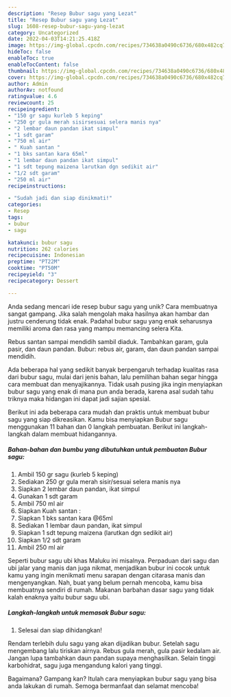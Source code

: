 ```yaml
---
description: "Resep Bubur sagu yang Lezat"
title: "Resep Bubur sagu yang Lezat"
slug: 1608-resep-bubur-sagu-yang-lezat
category: Uncategorized
date: 2022-04-03T14:21:25.418Z
image: https://img-global.cpcdn.com/recipes/734638a0490c6736/680x482cq70/bubur-sagu-foto-resep-utama.jpg
hideToc: false
enableToc: true
enableTocContent: false
thumbnail: https://img-global.cpcdn.com/recipes/734638a0490c6736/680x482cq70/bubur-sagu-foto-resep-utama.jpg
cover: https://img-global.cpcdn.com/recipes/734638a0490c6736/680x482cq70/bubur-sagu-foto-resep-utama.jpg
author: Admin
authorAv: notfound
ratingvalue: 4.6
reviewcount: 25
recipeingredient:
- "150 gr sagu kurleb 5 keping"
- "250 gr gula merah sisirsesuai selera manis nya"
- "2 lembar daun pandan ikat simpul"
- "1 sdt garam"
- "750 ml air"
- " Kuah santan "
- "1 bks santan kara 65ml"
- "1 lembar daun pandan ikat simpul"
- "1 sdt tepung maizena larutkan dgn sedikit air"
- "1/2 sdt garam"
- "250 ml air"
recipeinstructions:

- "Sudah jadi dan siap dinikmati!"
categories:
- Resep
tags:
- bubur
- sagu

katakunci: bubur sagu 
nutrition: 262 calories
recipecuisine: Indonesian
preptime: "PT22M"
cooktime: "PT50M"
recipeyield: "3"
recipecategory: Dessert

---
```





Anda sedang mencari ide resep bubur sagu yang unik? Cara membuatnya sangat gampang. Jika salah mengolah maka hasilnya akan hambar dan justru cenderung tidak enak. Padahal bubur sagu yang enak seharusnya memiliki aroma dan rasa yang mampu memancing selera Kita.





Rebus santan sampai mendidih sambil diaduk. Tambahkan garam, gula pasir, dan daun pandan. Bubur: rebus air, garam, dan daun pandan sampai mendidih.

Ada beberapa hal yang sedikit banyak berpengaruh terhadap kualitas rasa dari bubur sagu, mulai dari jenis bahan, lalu pemilihan bahan segar hingga cara membuat dan menyajikannya. Tidak usah pusing jika ingin menyiapkan bubur sagu yang enak di mana pun anda berada, karena asal sudah tahu triknya maka hidangan ini dapat jadi sajian spesial.






Berikut ini ada beberapa cara mudah dan praktis untuk membuat bubur sagu yang siap dikreasikan. Kamu bisa menyiapkan Bubur sagu menggunakan 11 bahan dan 0 langkah pembuatan. Berikut ini langkah-langkah dalam membuat hidangannya.

<!--inarticleads1-->

##### Bahan-bahan dan bumbu yang dibutuhkan untuk pembuatan Bubur sagu:

1. Ambil 150 gr sagu (kurleb 5 keping)
1. Sediakan 250 gr gula merah sisir/sesuai selera manis nya
1. Siapkan 2 lembar daun pandan, ikat simpul
1. Gunakan 1 sdt garam
1. Ambil 750 ml air
1. Siapkan  Kuah santan :
1. Siapkan 1 bks santan kara @65ml
1. Sediakan 1 lembar daun pandan, ikat simpul
1. Siapkan 1 sdt tepung maizena (larutkan dgn sedikit air)
1. Siapkan 1/2 sdt garam
1. Ambil 250 ml air


Seperti bubur sagu ubi khas Maluku ini misalnya. Perpaduan dari sagu dan ubi jalar yang manis dan juga nikmat, menjadikan bubur ini cocok untuk kamu yang ingin menikmati menu sarapan dengan citarasa manis dan mengenyangkan. Nah, buat yang belum pernah mencoba, kamu bisa membuatnya sendiri di rumah. Makanan barbahan dasar sagu yang tidak kalah enaknya yaitu bubur sagu ubi. 

<!--inarticleads2-->

##### Langkah-langkah untuk memasak Bubur sagu:


1. Selesai dan siap dihidangkan!

Rendam terlebih dulu sagu yang akan dijadikan bubur. Setelah sagu mengembang lalu tiriskan airnya. Rebus gula merah, gula pasir kedalam air. Jangan lupa tambahkan daun pandan supaya menghasilkan. Selain tinggi karbohidrat, sagu juga mengandung kalori yang tinggi. 

Bagaimana? Gampang kan? Itulah cara menyiapkan bubur sagu yang bisa anda lakukan di rumah. Semoga bermanfaat dan selamat mencoba!
